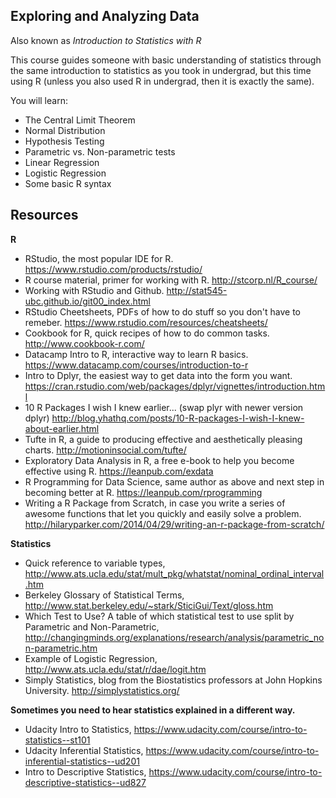 ## Exploring and Analyzing Data

Also known as *Introduction to Statistics with R*

This course guides someone with basic understanding of statistics through the same introduction to statistics as you took in undergrad, but this time using R (unless you also used R in undergrad, then it is exactly the same).

You will learn:
- The Central Limit Theorem
- Normal Distribution
- Hypothesis Testing
- Parametric vs. Non-parametric tests
- Linear Regression
- Logistic Regression
- Some basic R syntax

## Resources

**R**
- RStudio, the most popular IDE for R. https://www.rstudio.com/products/rstudio/
- R course material, primer for working with R. http://stcorp.nl/R_course/
- Working with RStudio and Github. http://stat545-ubc.github.io/git00_index.html
- RStudio Cheetsheets, PDFs of how to do stuff so you don't have to remeber. https://www.rstudio.com/resources/cheatsheets/
- Cookbook for R, quick recipes of how to do common tasks. http://www.cookbook-r.com/
- Datacamp Intro to R, interactive way to learn R basics. https://www.datacamp.com/courses/introduction-to-r
- Intro to Dplyr, the easiest way to get data into the form you want. https://cran.rstudio.com/web/packages/dplyr/vignettes/introduction.html
- 10 R Packages I wish I knew earlier... (swap plyr with newer version dplyr) http://blog.yhathq.com/posts/10-R-packages-I-wish-I-knew-about-earlier.html
- Tufte in R, a guide to producing effective and aesthetically pleasing charts. http://motioninsocial.com/tufte/
- Exploratory Data Analysis in R, a free e-book to help you become effective using R. https://leanpub.com/exdata
- R Programming for Data Science, same author as above and next step in becoming better at R. https://leanpub.com/rprogramming
- Writing a R Package from Scratch, in case you write a series of awesome functions that let you quickly and easily solve a problem. http://hilaryparker.com/2014/04/29/writing-an-r-package-from-scratch/

**Statistics**
- Quick reference to variable types, http://www.ats.ucla.edu/stat/mult_pkg/whatstat/nominal_ordinal_interval.htm
- Berkeley Glossary of Statistical Terms, http://www.stat.berkeley.edu/~stark/SticiGui/Text/gloss.htm
- Which Test to Use? A table of which statistical test to use split by Parametric and Non-Parametric, http://changingminds.org/explanations/research/analysis/parametric_non-parametric.htm
- Example of Logistic Regression, http://www.ats.ucla.edu/stat/r/dae/logit.htm
- Simply Statistics, blog from the Biostatistics professors at John Hopkins University. http://simplystatistics.org/

**Sometimes you need to hear statistics explained in a different way.**
- Udacity Intro to Statistics, https://www.udacity.com/course/intro-to-statistics--st101
- Udacity Inferential Statistics, https://www.udacity.com/course/intro-to-inferential-statistics--ud201
- Intro to Descriptive Statistics, https://www.udacity.com/course/intro-to-descriptive-statistics--ud827
